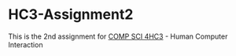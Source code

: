 # HC3-Assignment2

This is the 2nd assignment for [COMP SCI 4HC3](http://www.cas.mcmaster.ca/~se4d03/assign.html) - Human Computer Interaction
